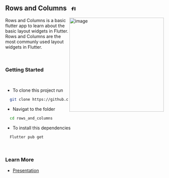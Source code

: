 ## Rows and Columns &nbsp; <img src="https://www.vectorlogo.zone/logos/flutterio/flutterio-icon.svg" alt="flutter" width="15" height="15"/>

<img align="right" alt="image" src="https://rounak.com.np/github/rows_and_columns.png"  width="300" />

Rows and Columns is a basic flutter app to learn about the basic layout widgets in Flutter.
Rows and Columns are the most communly used layout widgets in Flutter.

<br/>
<h3> Getting Started </h3>
<br/>

- To clone this project run

```bash
  git clone https://github.com/UserRounakk/rows-and-columns.git
```

- Navigat to the folder

```bash
  cd rows_and_columns
```

- To install this dependencies

```bash
  Flutter pub get
```

<br/>
<h3> Learn More</h3>

- [Presentation](https://www.canva.com/design/DAE80JJ2vOo/9BT5LzP8dSTlURxYHJKsig/view?utm_content=DAE80JJ2vOo&utm_campaign=designshare&utm_medium=link&utm_source=homepage_design_menu)

